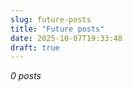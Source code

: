 ```yaml
---
slug: future-posts
title: "Future posts"
date: 2025-10-07T19:33:48
draft: true
---
```


*0 posts*


